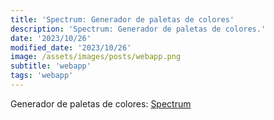 ```yaml
---
title: 'Spectrum: Generador de paletas de colores'
description: 'Spectrum: Generador de paletas de colores.'
date: '2023/10/26'
modified_date: '2023/10/26'
image: /assets/images/posts/webapp.png
subtitle: 'webapp'
tags: 'webapp'
---
```


Generador de paletas de colores: [Spectrum](https://colorspectrum.design/)
